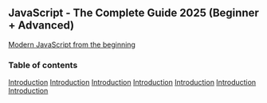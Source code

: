 ## JavaScript - The Complete Guide 2025 (Beginner + Advanced)
[Modern JavaScript from the beginning](https://www.udemy.com/course/javascript-the-complete-guide-2020-beginner-advanced/?couponCode=ST20MT190425G2)

### Table of contents
<a href="summary/introduction.md">Introduction</a>
<a href="summary/introduction.md">Introduction</a>
<a href="summary/introduction.md">Introduction</a>
<a href="summary/introduction.md">Introduction</a>
<a href="summary/introduction.md">Introduction</a>
<a href="summary/introduction.md">Introduction</a>
<a href="summary/introduction.md">Introduction</a>